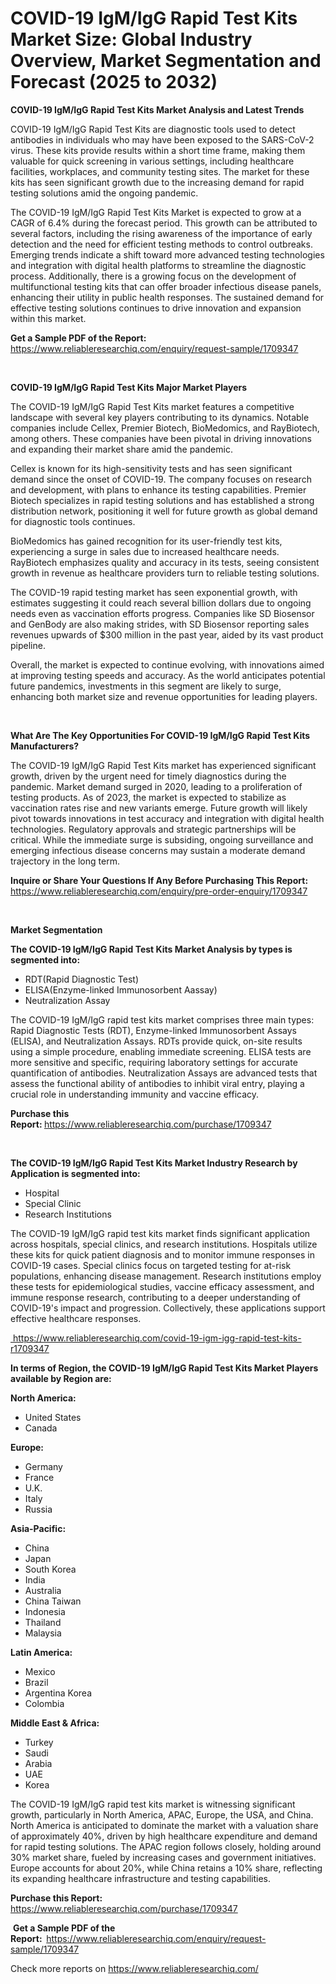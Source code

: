 <p><h1>COVID-19 IgM/IgG Rapid Test Kits Market Size: Global Industry Overview, Market Segmentation and Forecast (2025 to 2032)</h1></p><p><strong>COVID-19 IgM/IgG Rapid Test Kits Market Analysis and Latest Trends</strong></p>
<p><p>COVID-19 IgM/IgG Rapid Test Kits are diagnostic tools used to detect antibodies in individuals who may have been exposed to the SARS-CoV-2 virus. These kits provide results within a short time frame, making them valuable for quick screening in various settings, including healthcare facilities, workplaces, and community testing sites. The market for these kits has seen significant growth due to the increasing demand for rapid testing solutions amid the ongoing pandemic.</p><p>The COVID-19 IgM/IgG Rapid Test Kits Market is expected to grow at a CAGR of 6.4% during the forecast period. This growth can be attributed to several factors, including the rising awareness of the importance of early detection and the need for efficient testing methods to control outbreaks. Emerging trends indicate a shift toward more advanced testing technologies and integration with digital health platforms to streamline the diagnostic process. Additionally, there is a growing focus on the development of multifunctional testing kits that can offer broader infectious disease panels, enhancing their utility in public health responses. The sustained demand for effective testing solutions continues to drive innovation and expansion within this market.</p></p>
<p><strong>Get a Sample PDF of the Report:&nbsp;</strong> <a href="https://www.reliableresearchiq.com/enquiry/request-sample/1709347?utm_campaign=3455&utm_medium=2&utm_source=Github&utm_content=ia&utm_term=27032025&utm_id=covid-19-igmigg-rapid-test-kits">https://www.reliableresearchiq.com/enquiry/request-sample/1709347</a></p>
<p>&nbsp;</p>
<p><strong>COVID-19 IgM/IgG Rapid Test Kits Major Market Players</strong></p>
<p><p>The COVID-19 IgM/IgG Rapid Test Kits market features a competitive landscape with several key players contributing to its dynamics. Notable companies include Cellex, Premier Biotech, BioMedomics, and RayBiotech, among others. These companies have been pivotal in driving innovations and expanding their market share amid the pandemic.</p><p>Cellex is known for its high-sensitivity tests and has seen significant demand since the onset of COVID-19. The company focuses on research and development, with plans to enhance its testing capabilities. Premier Biotech specializes in rapid testing solutions and has established a strong distribution network, positioning it well for future growth as global demand for diagnostic tools continues.</p><p>BioMedomics has gained recognition for its user-friendly test kits, experiencing a surge in sales due to increased healthcare needs. RayBiotech emphasizes quality and accuracy in its tests, seeing consistent growth in revenue as healthcare providers turn to reliable testing solutions.</p><p>The COVID-19 rapid testing market has seen exponential growth, with estimates suggesting it could reach several billion dollars due to ongoing needs even as vaccination efforts progress. Companies like SD Biosensor and GenBody are also making strides, with SD Biosensor reporting sales revenues upwards of $300 million in the past year, aided by its vast product pipeline.</p><p>Overall, the market is expected to continue evolving, with innovations aimed at improving testing speeds and accuracy. As the world anticipates potential future pandemics, investments in this segment are likely to surge, enhancing both market size and revenue opportunities for leading players.</p></p>
<p>&nbsp;</p>
<p><strong>What Are The Key Opportunities For COVID-19 IgM/IgG Rapid Test Kits Manufacturers?</strong></p>
<p><p>The COVID-19 IgM/IgG Rapid Test Kits market has experienced significant growth, driven by the urgent need for timely diagnostics during the pandemic. Market demand surged in 2020, leading to a proliferation of testing products. As of 2023, the market is expected to stabilize as vaccination rates rise and new variants emerge. Future growth will likely pivot towards innovations in test accuracy and integration with digital health technologies. Regulatory approvals and strategic partnerships will be critical. While the immediate surge is subsiding, ongoing surveillance and emerging infectious disease concerns may sustain a moderate demand trajectory in the long term.</p></p>
<p><strong>Inquire or Share Your Questions If Any Before Purchasing This Report:</strong> <a href="https://www.reliableresearchiq.com/enquiry/pre-order-enquiry/1709347?utm_campaign=3455&utm_medium=2&utm_source=Github&utm_content=ia&utm_term=27032025&utm_id=covid-19-igmigg-rapid-test-kits">https://www.reliableresearchiq.com/enquiry/pre-order-enquiry/1709347</a></p>
<p>&nbsp;</p>
<p><strong>Market Segmentation</strong></p>
<p><strong>The COVID-19 IgM/IgG Rapid Test Kits Market Analysis by types is segmented into:</strong></p>
<p><ul><li>RDT(Rapid Diagnostic Test)</li><li>ELISA(Enzyme-linked Immunosorbent Aassay)</li><li>Neutralization Assay</li></ul></p>
<p><p>The COVID-19 IgM/IgG rapid test kits market comprises three main types: Rapid Diagnostic Tests (RDT), Enzyme-linked Immunosorbent Assays (ELISA), and Neutralization Assays. RDTs provide quick, on-site results using a simple procedure, enabling immediate screening. ELISA tests are more sensitive and specific, requiring laboratory settings for accurate quantification of antibodies. Neutralization Assays are advanced tests that assess the functional ability of antibodies to inhibit viral entry, playing a crucial role in understanding immunity and vaccine efficacy.</p></p>
<p><strong>Purchase this Report:&nbsp;</strong><a href="https://www.reliableresearchiq.com/purchase/1709347?utm_campaign=3455&utm_medium=2&utm_source=Github&utm_content=ia&utm_term=27032025&utm_id=covid-19-igmigg-rapid-test-kits">https://www.reliableresearchiq.com/purchase/1709347</a></p>
<p>&nbsp;</p>
<p><strong>The COVID-19 IgM/IgG Rapid Test Kits Market Industry Research by Application is segmented into:</strong></p>
<p><ul><li>Hospital</li><li>Special Clinic</li><li>Research Institutions</li></ul></p>
<p><p>The COVID-19 IgM/IgG rapid test kits market finds significant application across hospitals, special clinics, and research institutions. Hospitals utilize these kits for quick patient diagnosis and to monitor immune responses in COVID-19 cases. Special clinics focus on targeted testing for at-risk populations, enhancing disease management. Research institutions employ these tests for epidemiological studies, vaccine efficacy assessment, and immune response research, contributing to a deeper understanding of COVID-19's impact and progression. Collectively, these applications support effective healthcare responses.</p></p>
<p><a href="https://www.reliableresearchiq.com/covid-19-igm-igg-rapid-test-kits-r1709347?utm_campaign=3455&utm_medium=2&utm_source=Github&utm_content=ia&utm_term=27032025&utm_id=covid-19-igmigg-rapid-test-kits">&nbsp;https://www.reliableresearchiq.com/covid-19-igm-igg-rapid-test-kits-r1709347</a></p>
<p><strong>In terms of Region, the COVID-19 IgM/IgG Rapid Test Kits Market Players available by Region are:</strong></p>
<p>
    <p> <strong> North America: </strong>
        <ul>
            <li>United States</li>
            <li>Canada</li>
        </ul>
        </p> 
    <p> <strong> Europe: </strong>
        <ul>
            <li>Germany</li>
            <li>France</li>
            <li>U.K.</li>
            <li>Italy</li>
            <li>Russia</li>
        </ul>
        </p> 
    <p> <strong> Asia-Pacific: </strong>
        <ul>
            <li>China</li>
            <li>Japan</li>
            <li>South Korea</li>
            <li>India</li>
            <li>Australia</li>
            <li>China Taiwan</li>
            <li>Indonesia</li>
            <li>Thailand</li>
            <li>Malaysia</li>
        </ul>
        </p> 
    <p> <strong> Latin America: </strong>
        <ul>
            <li>Mexico</li>
            <li>Brazil</li>
            <li>Argentina Korea</li>
            <li>Colombia</li>
        </ul>
        </p> 
    <p> <strong> Middle East & Africa: </strong>
        <ul>
            <li>Turkey</li>
            <li>Saudi</li>
            <li>Arabia</li>
            <li>UAE</li>
            <li>Korea</li>
        </ul>
    </p>
    </p>
<p><p>The COVID-19 IgM/IgG rapid test kits market is witnessing significant growth, particularly in North America, APAC, Europe, the USA, and China. North America is anticipated to dominate the market with a valuation share of approximately 40%, driven by high healthcare expenditure and demand for rapid testing solutions. The APAC region follows closely, holding around 30% market share, fueled by increasing cases and government initiatives. Europe accounts for about 20%, while China retains a 10% share, reflecting its expanding healthcare infrastructure and testing capabilities.</p></p>
<p><strong>Purchase this Report: </strong><a href="https://www.reliableresearchiq.com/purchase/1709347?utm_campaign=3455&utm_medium=2&utm_source=Github&utm_content=ia&utm_term=27032025&utm_id=covid-19-igmigg-rapid-test-kits">https://www.reliableresearchiq.com/purchase/1709347</a></p>
<p>&nbsp;<strong>Get a Sample PDF of the Report:&nbsp;&nbsp;</strong><a href="https://www.reliableresearchiq.com/enquiry/request-sample/1709347?utm_campaign=3455&utm_medium=2&utm_source=Github&utm_content=ia&utm_term=27032025&utm_id=covid-19-igmigg-rapid-test-kits">https://www.reliableresearchiq.com/enquiry/request-sample/1709347</a></p>
<p><strong></strong></p>
<p>Check more reports on <a href="https://www.reliableresearchiq.com/?utm_campaign=3455&utm_medium=2&utm_source=Github&utm_content=ia&utm_term=27032025&utm_id=covid-19-igmigg-rapid-test-kits">https://www.reliableresearchiq.com/</a></p>